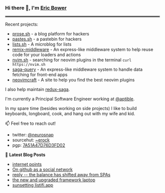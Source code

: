 ### Hi there 👋, I'm [Eric Bower](https://erock.io)

<hr style="border:2px solid gray"> </hr>

Recent projects:

- [prose.sh](https://prose.sh) - a blog platform for hackers
- [pastes.sh](https://pastes.sh) - a pastebin for hackers
- [lists.sh](https://lists.sh) - A microblog for lists
- [remix-middleware](https://github.com/neurosnap/remix-middleware) -
  An express-like middleware system to help reuse code for your loaders and actions
- [nvim.sh](https://nvim.sh) - searching for neovim plugins in the terminal
  `curl https://nvim.sh`
- [saga-query](https://github.com/redux-saga/saga-query) - An express-like
  middleware system to handle data fetching for front-end apps
- [neovimcraft](https://neovimcraft.com) - A site to help you find the best
  neovim plugins

I also help maintain [redux-saga](https://github.com/redux-saga).

I'm currently a Principal Software Engineer working at
[@aptible](https://aptible.com).

In my spare time (besides working on side projects) I like to build keyboards, longboard, 
cook, and hang out with my wife and kid.

📫 Feel free to reach out!

- twitter: [@neurosnap](https://twitter.com/neurosnap)
- sourcehut: [~erock](https://git.sr.ht/~erock)
- pgp: [7A51A47D76D3FD02](https://erock.io/publickey.txt)

📕 **Latest Blog Posts**

<!-- BLOG-POST-LIST:START -->
- [internet points](https://erock.io/2022/07/12/internet-points.html)
- [On github as a social network](https://erock.io/2022/06/03/github-as-social-network.html)
- [reply -- the balance has shifted away from SPAs](https://erock.io/2022/05/21/shifting-away-from-spa.html)
- [the new and upgraded framework laptop](https://erock.io/2022/05/19/new-framework-laptop.html)
- [sunsetting listifi.app](https://erock.io/2022/05/04/sunsetting-listifi.html)
<!-- BLOG-POST-LIST:END -->
